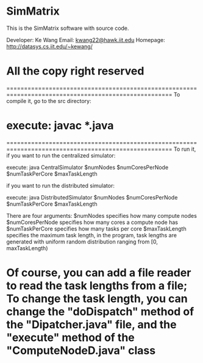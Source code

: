 SimMatrix
=====================================================================================================
This is the SimMatrix software with source code.

Developer: Ke Wang
Email: kwang22@hawk.iit.edu
Homepage: http://datasys.cs.iit.edu/~kewang/

All the copy right reserved
=====================================================================================================




=====================================================================================================
To compile it, go to the src directory:

execute: javac *.java
=====================================================================================================





=====================================================================================================
To run it, if you want to run the centralized simulator:

execute: java CentralSimulator $numNodes $numCoresPerNode $numTaskPerCore $maxTaskLength

if you want to run the distributed simulator:

execute: java DistributedSimulator $numNodes $numCoresPerNode $numTaskPerCore $maxTaskLength


There are four arguments:
$numNodes specifies how many compute nodes
$numCoresPerNode specifies how many cores a compute node has
$numTaskPerCore specifies how many tasks per core
$maxTaskLength specifies the maximum task length, in the program, task lengths are generated with uniform random distribution ranging from [0, maxTaskLength)

Of course, you can add a file reader to read the task lengths from a file; To change the task length, you can change the "doDispatch" method of the "Dipatcher.java" file, and the "execute" method of the "ComputeNodeD.java" class
=====================================================================================================
